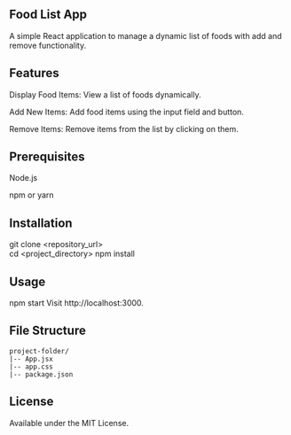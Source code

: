## Food List App
A simple React application to manage a dynamic list of foods with add and remove functionality.

## Features
Display Food Items: View a list of foods dynamically.

Add New Items: Add food items using the input field and button.

Remove Items: Remove items from the list by clicking on them.

## Prerequisites
Node.js

npm or yarn

## Installation

git clone <repository_url>
<br>
cd <project_directory>
npm install
## Usage

npm start
Visit http://localhost:3000.

## File Structure
```
project-folder/
|-- App.jsx
|-- app.css
|-- package.json
 ```
## License
Available under the MIT License.
